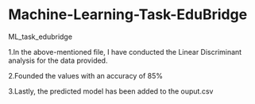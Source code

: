 # Machine-Learning-Task-EduBridge

ML_task_edubridge

1.In the above-mentioned file, I have conducted the Linear Discriminant analysis for the data provided.

2.Founded the values with an accuracy of 85%

3.Lastly, the predicted model has been added to the ouput.csv

